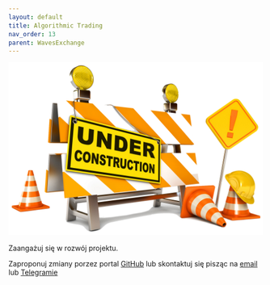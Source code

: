 ```yaml
---
layout: default
title: Algorithmic Trading
nav_order: 13
parent: WavesExchange
---
```


![Under Construction](images/under-construction.png)

Zaangażuj się w rozwój projektu.

Zaproponuj zmiany porzez portal [GitHub](https://github.com/wxpl/wxpl.github.io) lub skontaktuj się pisząc na [email](mailto:contact@wxpl.club) lub [Telegramie](https://t.me/wavesexchange_polska)